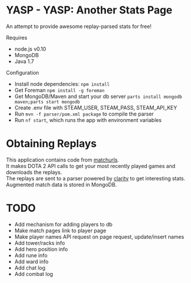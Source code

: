 YASP - YASP: Another Stats Page
====

An attempt to provide awesome replay-parsed stats for free!  

Requires

* node.js v0.10
* MongoDB
* Java 1.7

Configuration

* Install node dependencies: `npm install`
* Get Foreman `npm install -g foreman`
* Get MongoDB/Maven and start your db server `parts install mongodb maven;parts start mongodb`
* Create .env file with STEAM_USER, STEAM_PASS, STEAM_API_KEY
* Run `mvn -f parser/pom.xml package` to compile the parser
* Run `nf start`, which runs the app with environment variables

Obtaining Replays
====
This application contains code from [matchurls](https://rjackson.me/tools/matchurls).  
It makes DOTA 2 API calls to get your most recently played games and downloads the replays.  
The replays are sent to a parser powered by [clarity](https://github.com/skadistats/clarity) to get interesting stats.  
Augmented match data is stored in MongoDB.

TODO
====
* Add mechanism for adding players to db
* Make match pages link to player page
* Make player names API request on page request, update/insert names
* Add tower/racks info
* Add hero position info
* Add rune info
* Add ward info
* Add chat log
* Add combat log
